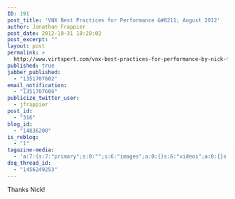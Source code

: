 ```yaml
---
ID: 191
post_title: 'VNX Best Practices for Performance &#8211; August 2012'
author: Jonathan Frappier
post_date: 2012-10-31 18:20:02
post_excerpt: ""
layout: post
permalink: >
  http://www.virtxpert.com/vnx-best-practices-for-performance-by-nick-fritsch-nfritsch/
published: true
jabber_published:
  - "1351707602"
email_notification:
  - "1351707606"
publicize_twitter_user:
  - jfrappier
post_id:
  - "316"
blog_id:
  - "14836200"
is_reblog:
  - "1"
tagazine-media:
  - 'a:7:{s:7:"primary";s:0:"";s:6:"images";a:0:{}s:6:"videos";a:0:{}s:11:"image_count";i:0;s:6:"author";s:7:"7110326";s:7:"blog_id";s:8:"38472741";s:9:"mod_stamp";s:19:"2012-10-31 18:21:26";}'
dsq_thread_id:
  - "1456249253"
---
```

Thanks Nick!